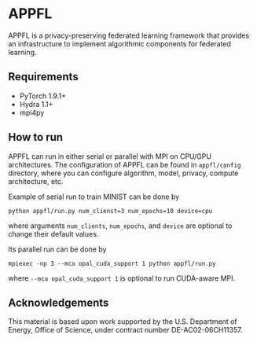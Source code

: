 # APPFL

APPFL is a privacy-preserving federated learning framework that provides an infrastructure to implement algorithmic components for federated learning.

## Requirements

- PyTorch 1.9.1+
- Hydra 1.1+
- mpi4py

## How to run

APPFL can run in either serial or parallel with MPI on CPU/GPU architectures.
The configuration of APPFL can be found in `appfl/config` directory, where you can configure algorithm, model, privacy, compute architecture, etc.

Example of serial run to train MINIST can be done by

```
python appfl/run.py num_clienst=3 num_epochs=10 device=cpu
```

where arguments `num_clients`, `num_epochs`, and `device` are optional to change their default values.

Its parallel run can be done by

```
mpiexec -np 3 --mca opal_cuda_support 1 python appfl/run.py
```

where `--mca opal_cuda_support 1` is optional to run CUDA-aware MPI.

## Acknowledgements

This material is based upon work supported by the U.S. Department of Energy, Office of Science, under contract number DE-AC02-06CH11357.
